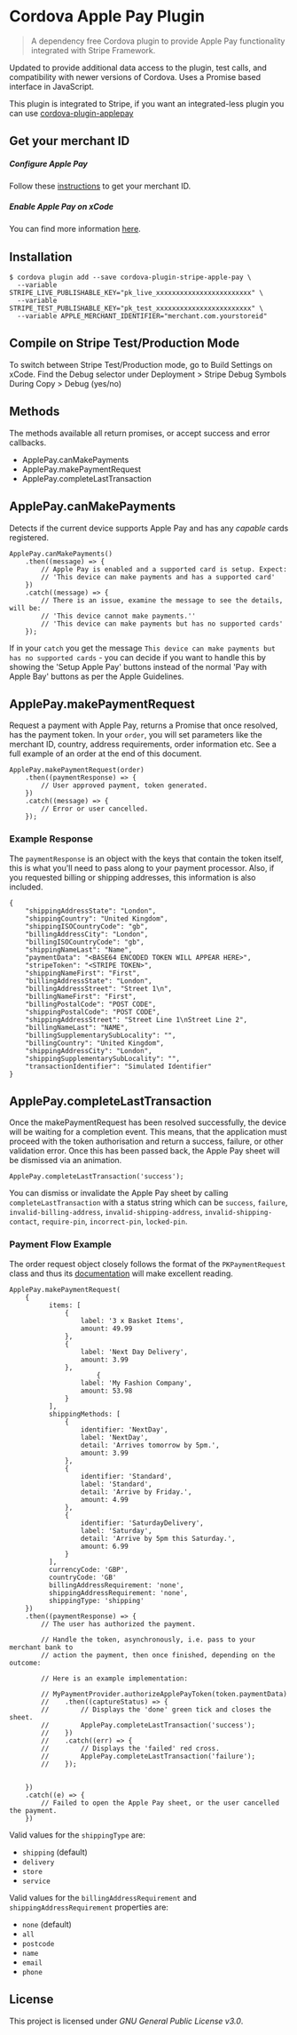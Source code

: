 # Cordova Apple Pay Plugin

> A dependency free Cordova plugin to provide Apple Pay functionality integrated with Stripe Framework.

Updated to provide additional data access to the plugin, test calls, and compatibility
with newer versions of Cordova. Uses a Promise based interface in JavaScript.

This plugin is integrated to Stripe, if you want an integrated-less plugin you can use
[cordova-plugin-applepay](https://www.npmjs.com/package/cordova-plugin-applepay)

## Get your merchant ID

##### Configure Apple Pay
Follow these [instructions](https://help.apple.com/developer-account/#/devb2e62b839) to get your merchant ID.

##### Enable Apple Pay on xCode
You can find more information [here](https://help.apple.com/xcode/mac/current/#/deva43983eb7).

## Installation
```
$ cordova plugin add --save cordova-plugin-stripe-apple-pay \
  --variable STRIPE_LIVE_PUBLISHABLE_KEY="pk_live_xxxxxxxxxxxxxxxxxxxxxxxx" \
  --variable STRIPE_TEST_PUBLISHABLE_KEY="pk_test_xxxxxxxxxxxxxxxxxxxxxxxx" \
  --variable APPLE_MERCHANT_IDENTIFIER="merchant.com.yourstoreid"
```

## Compile on Stripe Test/Production Mode
To switch between Stripe Test/Production mode, go to Build Settings on xCode. Find the Debug selector under Deployment > Stripe Debug Symbols During Copy > Debug (yes/no)

## Methods
The methods available all return promises, or accept success and error callbacks.
- ApplePay.canMakePayments
- ApplePay.makePaymentRequest
- ApplePay.completeLastTransaction

## ApplePay.canMakePayments
Detects if the current device supports Apple Pay and has any *capable* cards registered.

```
ApplePay.canMakePayments()
    .then((message) => {
        // Apple Pay is enabled and a supported card is setup. Expect:
        // 'This device can make payments and has a supported card'
    })
    .catch((message) => {
        // There is an issue, examine the message to see the details, will be:
        // 'This device cannot make payments.''
        // 'This device can make payments but has no supported cards'
    });
```

If in your `catch` you get the message `This device can make payments but has no supported cards` - you can decide if you want to handle this by showing the 'Setup Apple Pay' buttons instead of the
normal 'Pay with Apple Bay' buttons as per the Apple Guidelines.

## ApplePay.makePaymentRequest
Request a payment with Apple Pay, returns a Promise that once resolved, has the payment token.
In your `order`, you will set parameters like the merchant ID, country, address requirements,
order information etc. See a full example of an order at the end of this document.

```
ApplePay.makePaymentRequest(order)
    .then((paymentResponse) => {
        // User approved payment, token generated.
    })
    .catch((message) => {
        // Error or user cancelled.
    });
```

### Example Response

The `paymentResponse` is an object with the keys that contain the token itself,
this is what you'll need to pass along to your payment processor. Also, if you requested
billing or shipping addresses, this information is also included.

```
{
    "shippingAddressState": "London",
    "shippingCountry": "United Kingdom",
    "shippingISOCountryCode": "gb",
    "billingAddressCity": "London",
    "billingISOCountryCode": "gb",
    "shippingNameLast": "Name",
    "paymentData": "<BASE64 ENCODED TOKEN WILL APPEAR HERE>",
    "stripeToken": "<STRIPE TOKEN>",
    "shippingNameFirst": "First",
    "billingAddressState": "London",
    "billingAddressStreet": "Street 1\n",
    "billingNameFirst": "First",
    "billingPostalCode": "POST CODE",
    "shippingPostalCode": "POST CODE",
    "shippingAddressStreet": "Street Line 1\nStreet Line 2",
    "billingNameLast": "NAME",
    "billingSupplementarySubLocality": "",
    "billingCountry": "United Kingdom",
    "shippingAddressCity": "London",
    "shippingSupplementarySubLocality": "",
    "transactionIdentifier": "Simulated Identifier"
}
```

## ApplePay.completeLastTransaction
Once the makePaymentRequest has been resolved successfully, the device will be waiting for a completion event.
This means, that the application must proceed with the token authorisation and return a success, failure, or other validation error. Once this has been passed back, the Apple Pay sheet will be dismissed via an animation.

```
ApplePay.completeLastTransaction('success');
```

You can dismiss or invalidate the Apple Pay sheet by calling `completeLastTransaction` with a status string which can be `success`, `failure`, `invalid-billing-address`, `invalid-shipping-address`, `invalid-shipping-contact`, `require-pin`, `incorrect-pin`, `locked-pin`.

### Payment Flow Example

The order request object closely follows the format of the `PKPaymentRequest` class and thus its [documentation](https://developer.apple.com/library/ios/documentation/PassKit/Reference/PKPaymentRequest_Ref/index.html#//apple_ref/occ/cl/PKPaymentRequest) will make excellent reading.

```
ApplePay.makePaymentRequest(
    {
          items: [
              {
                  label: '3 x Basket Items',
                  amount: 49.99
              },
              {
                  label: 'Next Day Delivery',
                  amount: 3.99
              },
                      {
                  label: 'My Fashion Company',
                  amount: 53.98
              }
          ],
          shippingMethods: [
              {
                  identifier: 'NextDay',
                  label: 'NextDay',
                  detail: 'Arrives tomorrow by 5pm.',
                  amount: 3.99
              },
              {
                  identifier: 'Standard',
                  label: 'Standard',
                  detail: 'Arrive by Friday.',
                  amount: 4.99
              },
              {
                  identifier: 'SaturdayDelivery',
                  label: 'Saturday',
                  detail: 'Arrive by 5pm this Saturday.',
                  amount: 6.99
              }
          ],
          currencyCode: 'GBP',
          countryCode: 'GB'
          billingAddressRequirement: 'none',
          shippingAddressRequirement: 'none',
          shippingType: 'shipping'
    })
    .then((paymentResponse) => {
        // The user has authorized the payment.

        // Handle the token, asynchronously, i.e. pass to your merchant bank to
        // action the payment, then once finished, depending on the outcome:

        // Here is an example implementation:

        // MyPaymentProvider.authorizeApplePayToken(token.paymentData)
        //    .then((captureStatus) => {
        //        // Displays the 'done' green tick and closes the sheet.
        //        ApplePay.completeLastTransaction('success');
        //    })
        //    .catch((err) => {
        //        // Displays the 'failed' red cross.
        //        ApplePay.completeLastTransaction('failure');
        //    });


    })
    .catch((e) => {
        // Failed to open the Apple Pay sheet, or the user cancelled the payment.
    })
```

Valid values for the `shippingType` are:

 * `shipping` (default)
 * `delivery`
 * `store`
 * `service`

Valid values for the `billingAddressRequirement` and `shippingAddressRequirement`
properties are:

 * `none` (default)
 * `all`
 * `postcode`
 * `name`
 * `email`
 * `phone`

## License

This project is licensed under *GNU General Public License v3.0*.

